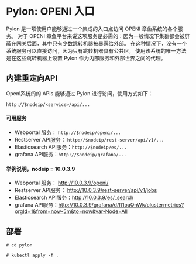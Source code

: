 # Pylon: OPENI 入口

Pylon 是一项使用户能够通过一个集成的入口点访问 OPENI 章鱼系统的各个服务。
对于 OPENI 章鱼平台来说这项服务是必需的：因为一般情况下集群都会被屏蔽在网关后面，其中只有少数跳转机器被暴露给外部。
在这种情况下，没有一个系统服务可以直接访问，因为只有跳转机器具有公共IP。 使用该系统的唯一方法是在这些跳转机器上设置 Pylon 作为内部服务和外部世界之间的代理。

##  内建重定向API
OpenI系统的的 APIs 能够通过 Pylon 进行访问，使用方式如下：

    http://$nodeip/<service>/api/...

#### 可用服务
- Webportal 服务： `http://$nodeip/openi/...`
- Restserver API服务： `http://$nodeip/rest-server/api/v1/...`
- Elasticsearch API服务：`http://$nodeip/es/...`
- grafana API服务：`http://$nodeip/grafana/...`

#### 举例说明，nodeip = 10.0.3.9
- Webportal 服务： http://10.0.3.9/openi/
- Restserver API服务： http://10.0.3.9/rest-server/api/v1/jobs
- Elasticsearch API服务：http://10.0.3.9/es/_search
- grafana API服务：http://10.0.3.9/grafana/d/ft1oaQnWk/clustermetrics?orgId=1&from=now-5m&to=now&var-Node=All

## 部署
```
# cd pylon

# kubectl apply -f .
```

